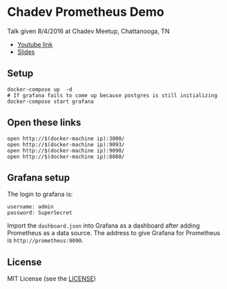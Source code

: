 # Chadev Prometheus Demo

Talk given 8/4/2016 at Chadev Meetup, Chattanooga, TN

- [Youtube link](https://www.youtube.com/watch?v=lHTCeRKq0lc)
- [Slides](https://speakerdeck.com/micahhausler/prometheus-and-time-series-monitoring)

## Setup

```
docker-compose up  -d
# If grafana fails to come up because postgres is still initializing
docker-compose start grafana
```

## Open these links

```
open http://$(docker-machine ip):3000/
open http://$(docker-machine ip):9093/
open http://$(docker-machine ip):9090/
open http://$(docker-machine ip):8080/
```

## Grafana setup

The login to grafana is:

```
username: admin
password: SuperSecret
```

Import the `dashboard.json` into Grafana as a dashboard after adding Prometheus
as a data source. The address to give Grafana for Prometheus is
`http://prometheus:9090`.

## License
MIT License (see the [LICENSE](LICENSE))
